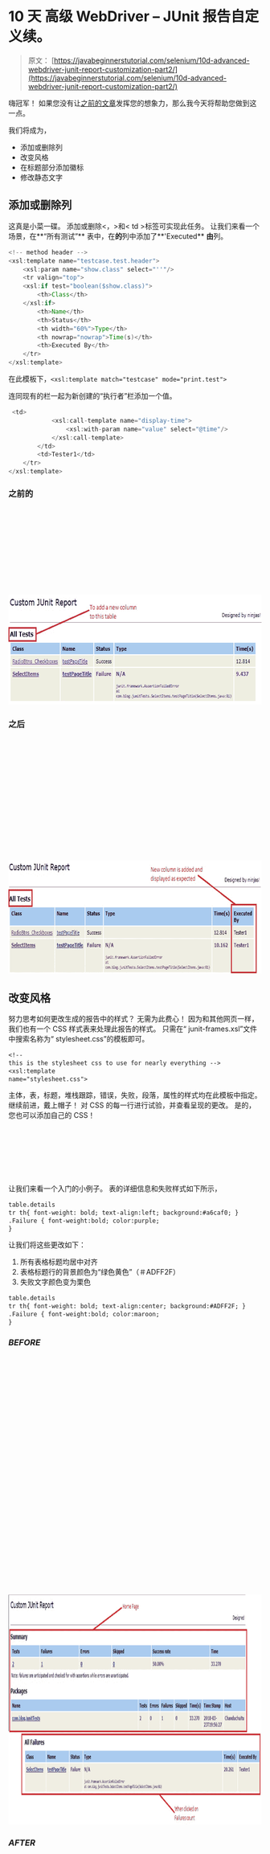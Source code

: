# 10 天 高级 WebDriver – JUnit 报告自定义续。

> 原文： [https://javabeginnerstutorial.com/selenium/10d-advanced-webdriver-junit-report-customization-part2/](https://javabeginnerstutorial.com/selenium/10d-advanced-webdriver-junit-report-customization-part2/)

嗨冠军！ 如果您没有让[之前的文章](https://javabeginnerstutorial.com/selenium/10c-advanced-webdriver-junit-report-customization/)发挥您的想象力，那么我今天将帮助您做到这一点。

我们将成为，

*   添加或删除列
*   改变风格
*   在标题部分添加徽标
*   修改静态文字

## 添加或删除列

这真是小菜一碟。 添加或删除<，>和< td >标签可实现此任务。 让我们来看一个场景，在**“所有测试”** 表中，在**的**列中添加了**'Executed** **由**列。

```java
<!-- method header -->
<xsl:template name="testcase.test.header">
    <xsl:param name="show.class" select="''"/>
    <tr valign="top">
    <xsl:if test="boolean($show.class)">
        <th>Class</th>
    </xsl:if>
        <th>Name</th>
        <th>Status</th>
        <th width="60%">Type</th>
        <th nowrap="nowrap">Time(s)</th>
        <th>Executed By</th>
    </tr>
</xsl:template>
```

在此模板下，`<xsl:template match="testcase" mode="print.test">`

连同现有的栏一起为新创建的“执行者”栏添加一个值。

```java
 <td>
            <xsl:call-template name="display-time">
                <xsl:with-param name="value" select="@time"/>
            </xsl:call-template>
        </td>
        <td>Tester1</td>
    </tr>
</xsl:template> 
```

### 之前的

![Before adding column](data:image/svg+xml,%3Csvg%20xmlns='http://www.w3.org/2000/svg'%20viewBox='0%200%20703%20219'%3E%3C/svg%3E)

<noscript><img alt="Before adding column" class="alignnone size-full wp-image-13133" height="219" src="img/84b0d9a3e774aca418746f37ade3cea2.png" width="703"/><h3>之后<em></em></h3><p><img alt="After adding a column" class="alignnone size-full wp-image-13134" data-lazy-src="https://javabeginnerstutorial.com/wp-content/uploads/2018/05/19_CustomColAfter-1.jpg" height="226" src="data:image/svg+xml,%3Csvg%20xmlns='http://www.w3.org/2000/svg'%20viewBox='0%200%20776%20226'%3E%3C/svg%3E" width="776"/></p><noscript><img alt="After adding a column" class="alignnone size-full wp-image-13134" height="226" src="img/e4eeb80cc04eebc2a725bfb1f5fcb85b.png" width="776"/><h2>改变风格</h2><p>努力思考如何更改生成的报告中的样式？ 无需为此费心！ 因为和其他网页一样，我们也有一个 CSS 样式表来处理此报告的样式。 只需在“ junit-frames.xsl”文件中搜索名称为“ stylesheet.css”的模板即可。</p><pre><code class="language-xml">&lt;!-- this is the stylesheet css to use for nearly everything --&gt; &lt;xsl:template name="stylesheet.css"&gt;</code></pre><p>主体，表，标题，堆栈跟踪，错误，失败，段落，属性的样式均在此模板中指定。 继续前进，戴上帽子！ 对 CSS 的每一行进行试验，并查看呈现的更改。 是的，您也可以添加自己的 CSS！</p><p><span class="ezoic-adpicker-ad" id="ezoic-pub-ad-placeholder-124"> </span> <span class="ezoic-ad box-4 adtester-container adtester-container-124" data-ez-name="javabeginnerstutorial_com-box-4" style="display:block !important;float:none;margin-bottom:2px !important;margin-left:0px !important;margin-right:0px !important;margin-top:2px !important;min-height:110px;min-width:728px;text-align:center !important;"> <span class="ezoic-ad" ezah="90" ezaw="728" id="div-gpt-ad-javabeginnerstutorial_com-box-4-0" style="position:relative;z-index:0;display:inline-block;min-height:90px;min-width:728px;"> </span> </span>让我们来看一个入门的小例子。 表的详细信息和失败样式如下所示，</p><pre><code class="language-xml">table.details tr th{ font-weight: bold; text-align:left; background:#a6caf0; } .Failure { font-weight:bold; color:purple; }</code></pre><p>让我们将这些更改如下：</p><ol><li>所有表格标题均居中对齐</li><li>表格标题行的背景颜色为“绿色黄色”（＃ADFF2F）</li><li>失败文字颜色变为栗色</li></ol><pre><code class="language-xml">table.details tr th{ font-weight: bold; text-align:center; background:#ADFF2F; } .Failure { font-weight:bold; color:maroon; }</code></pre><h3><em>BEFORE</em></h3><p><img alt="Before changing styles" class="alignnone size-full wp-image-13135" data-lazy-src="https://javabeginnerstutorial.com/wp-content/uploads/2018/05/20_StylesBefore-1.jpg" height="458" src="data:image/svg+xml,%3Csvg%20xmlns='http://www.w3.org/2000/svg'%20viewBox='0%200%201095%20458'%3E%3C/svg%3E" width="1095"/></p><noscript><img alt="Before changing styles" class="alignnone size-full wp-image-13135" height="458" src="img/27f8f130e1cca67cd5d99f7988b85882.png" width="1095"/><h3><em>AFTER</em></h3><p><img alt="After changing the styles" class="alignnone size-full wp-image-13136" data-lazy-src="https://javabeginnerstutorial.com/wp-content/uploads/2018/05/21_StylesAfter.jpg" height="437" src="data:image/svg+xml,%3Csvg%20xmlns='http://www.w3.org/2000/svg'%20viewBox='0%200%201058%20437'%3E%3C/svg%3E" width="1058"/></p><noscript><img alt="After changing the styles" class="alignnone size-full wp-image-13136" height="437" src="img/fe7ac3a7f76a08a05e580ed21c64bea7.png" width="1058"/><p>我知道，它看起来并不吸引眼球，但我们证明了我们想要的。 所以，你去了！</p><h2><strong>在标头部分</strong>中添加徽标</h2><p>我们大多数人都喜欢生成的报告上的徽标。 谁不喜欢个性化和一点营销？ 如果您懂一点 HTML，就非常简单。 在名为“ pageHeader”的模板上，添加一个图像标签，并在 src 属性中指定路径。 我已将徽标图像放置在生成 index.html 文件的项目的“ junit”文件夹中。</p><pre><code class="language-xml">&lt;xsl:template name="pageHeader"&gt; &lt;!-- &lt;h1&gt;&lt;xsl:value-of select="$TITLE"/&gt;&lt;/h1&gt; --&gt; &lt;h1&gt;Custom JUnit Report&lt;/h1&gt; &lt;table width="100%"&gt; &lt;tr&gt; &lt;td align="left"&gt;&lt;/td&gt; &lt;td align="right"&gt;&lt;img width="50" height="50" alt="Selenium" src="myLogo.jpg"/&gt; Designed by ninjas!&lt;/td&gt; &lt;/tr&gt; &lt;/table&gt; &lt;hr size="1"/&gt; &lt;/xsl:template&gt;</code></pre><h3><em>结果</em></h3><p><img alt="Adding a Logo" class="alignnone size-full wp-image-13137" data-lazy-src="https://javabeginnerstutorial.com/wp-content/uploads/2018/05/22_Logo.jpg" height="208" src="data:image/svg+xml,%3Csvg%20xmlns='http://www.w3.org/2000/svg'%20viewBox='0%200%201089%20208'%3E%3C/svg%3E" width="1089"/></p><noscript><img alt="Adding a Logo" class="alignnone size-full wp-image-13137" height="208" src="img/4d78e6dc472ceb1d9f1e11333fc47113.png" width="1089"/><p><strong>修改静态文本</strong></p><p>这是锦上添花（哦！您现在已经知道了）。 要修改报告中显示的任何静态文本，您只需在“ junit-frames.xsl”文件中进行更改。 是的，你没看错。 就这么简单！</p><p>假设在报告的摘要表中，而不是“测试”，我希望它是“测试数量”。 只需在 h2 标签上显示“摘要”的正文部分更改文本，</p><pre><code class="language-xml">&lt;table class="details" border="0" cellpadding="5" cellspacing="2" width="95%"&gt; &lt;tr valign="top"&gt; &lt;th&gt;Number of Tests&lt;/th&gt; &lt;th&gt;Failures&lt;/th&gt; &lt;th&gt;Errors&lt;/th&gt; &lt;th&gt;Skipped&lt;/th&gt; &lt;th&gt;Success rate&lt;/th&gt; &lt;th&gt;Time&lt;/th&gt; &lt;/tr&gt;</code></pre><h3><em>RESULT</em></h3><p><img alt="Modifying static text" class="alignnone size-full wp-image-13132" data-lazy-src="https://javabeginnerstutorial.com/wp-content/uploads/2018/05/23_staticText.jpg" height="243" src="data:image/svg+xml,%3Csvg%20xmlns='http://www.w3.org/2000/svg'%20viewBox='0%200%201028%20243'%3E%3C/svg%3E" width="1028"/></p><noscript><img alt="Modifying static text" class="alignnone size-full wp-image-13132" height="243" src="img/95e2e8910446d894375595f166f57c3f.png" width="1028"/><p>是时候对我们到目前为止所学到的东西进行反思。</p><p>在另一篇文章中再见。 定制愉快！</p><div class="sticky-nav" style="font-size: 15px;"><div class="sticky-nav-image"></div><div class="sticky-nav-holder"><div class="sticky-nav_item"><h6 class="heading-sm">下一篇文章</h6></div><h5 class="sticky-nav_heading " style="font-size: 15px;"><a href="https://javabeginnerstutorial.com/selenium/10e-advanced-webdriver-generating-pdf-report/" title="10e. Advanced WebDriver – Generating a PDF report"> 10e。 Advanced WebDriver – 生成 PDF 报告</a></h5></div></div> </body> </html></noscript>
